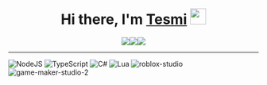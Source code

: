 <h1 align="center">Hi there, I'm <a href="https://github.com/Tesmi-Develop" target="_blank">Tesmi</a> 
<img src="https://github.com/blackcater/blackcater/raw/main/images/Hi.gif" height="32"/></h1>

<div style="display: flex; justify-content: center; ">
    <img src="https://github-readme-stats.vercel.app/api?username=Tesmi-Develop&theme=merko"/>
    <img src="https://github-readme-streak-stats.herokuapp.com/?user=Tesmi-Develop&theme=merko&include_all_commits=false&count_private=false"/>
    <img src="https://github-readme-stats.vercel.app/api/wakatime?username=Tesmi&theme=merko"/>
</div>

---

![NodeJS](https://img.shields.io/badge/node.js-6DA55F?style=for-the-badge&logo=node.js&logoColor=white)
![TypeScript](https://img.shields.io/badge/typescript-%23007ACC.svg?style=for-the-badge&logo=typescript&logoColor=white)
![C#](https://img.shields.io/badge/c%23-%23239120.svg?style=for-the-badge&logo=csharp&logoColor=white)
![Lua](https://img.shields.io/badge/lua-%232C2D72.svg?style=for-the-badge&logo=lua&logoColor=white)
![roblox-studio](https://img.shields.io/badge/Roblox%20Studio-00A2FF.svg?style=for-the-badge&logo=Roblox-Studio&logoColor=white)
![game-maker-studio-2](https://img.shields.io/badge/Gamemaker-000000.svg?style=for-the-badge&logo=Gamemaker&logoColor=white)
